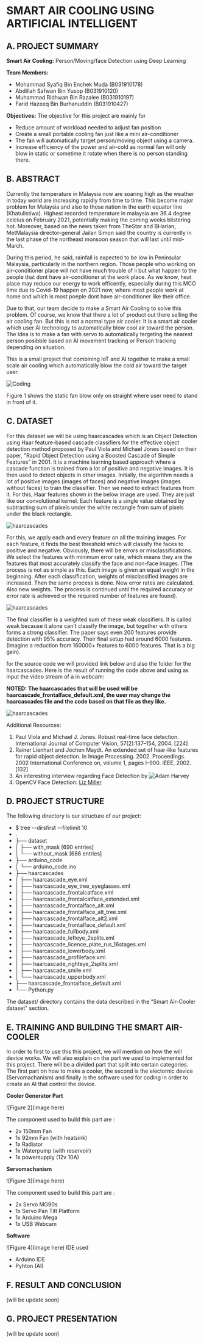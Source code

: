 # SMART AIR COOLING USING ARTIFICIAL INTELLIGENT 

## A. PROJECT SUMMARY

**Smart Air Cooling:** Person/Moving/face Detection using Deep Learning

**Team Members:** 
- Mohammad Syafiq Bin Enchek Muda 	(B031910178)
- Abdillah Safwan Bin Yusop 		(B031910120)
- Muhammad Ridhwan Bin Razalee 		(B031910197)
- Farid Hazeeq Bin Burhanuddin 		(B031910427)


**Objectives:**
The objective for this project are mainly for
- Reduce amount of workload needed to adjust fan position
- Create a small portable cooling fan just like a mini air-conditioner
- The fan will automatically target person/moving object using a camera.
- Increase efficiency of the power and air-cold as normal fan will only blow in static or sometime it rotate when there is no person standing there.  


##  B. ABSTRACT 

Currently the temperature in Malaysia now are soaring high as the weather in today world are increasing rapidly from time to time. This become major problem for Malaysia and also to those nation in the earth equator line (Khatulistiwa). Highest recorded temperature in malaysia are 36.4 degree celcius on February 2021, potentially making the coming weeks blistering hot. Moreover, based on the news taken from TheStar and BHarian, MetMalaysia director-general Jailan Simon said the country is currently in the last phase of the northeast monsoon season that will last until mid-March.

During this period, he said, rainfall is expected to be low in Peninsular Malaysia, particularly in the northern region. Those people who working on air-conditioner place will not have much trouble of ii but what happen to the people that dont have air-conditioner at the work place. As we know, heat place may reduce our energy to work efficently, especially during this MCO time due to Covid-19 happen on 2021 now, where most people work at home and which is most poeple dont have air-conditioner like their office.

Due to that, our team decide to make a Smart Air Cooling to solve this problem. Of course, we know that there a lot of product out there selling the air cooling fan. But this is not a normal type air cooler. It is a smart air cooler which user AI technology to automatically blow cool air toward the person. The Idea is to make a fan with servo to automatically targeting the nearest person posibble based on AI movement tracking or Person tracking depending on situation.

This is a small project that combining IoT and AI together to make a small scale air cooling which automatically blow the cold air toward the target user.   


![Coding](https://github.com/syafiqmuda/Smart-Air-Cooler/blob/main/src/static%20fan%20blow.webp)

Figure 1 shows the static fan blow only on straight where user need to stand in front of it.


## C.  DATASET

For this dataset we will be using haarcascades which is an Object Detection using Haar feature-based cascade classifiers for the effective object detection method proposed by Paul Viola and Michael Jones based on their paper, "Rapid Object Detection using a Boosted Cascade of Simple Features" in 2001. It is a machine learning based approach where a cascade function is trained from a lot of positive and negative images. It is then used to detect objects in other images. Initially, the algorithm needs a lot of positive images (images of faces) and negative images (images without faces) to train the classifier. Then we need to extract features from it. For this, Haar features shown in the below image are used. They are just like our convolutional kernel. Each feature is a single value obtained by subtracting sum of pixels under the white rectangle from sum of pixels under the black rectangle.

![haarcascades](image)

For this, we apply each and every feature on all the training images. For each feature, it finds the best threshold which will classify the faces to positive and negative. Obviously, there will be errors or misclassifications. We select the features with minimum error rate, which means they are the features that most accurately classify the face and non-face images. (The process is not as simple as this. Each image is given an equal weight in the beginning. After each classification, weights of misclassified images are increased. Then the same process is done. New error rates are calculated. Also new weights. The process is continued until the required accuracy or error rate is achieved or the required number of features are found).

![haarcascades](image)

The final classifier is a weighted sum of these weak classifiers. It is called weak because it alone can't classify the image, but together with others forms a strong classifier. The paper says even 200 features provide detection with 95% accuracy. Their final setup had around 6000 features. (Imagine a reduction from 160000+ features to 6000 features. That is a big gain).

for the source code we will provided link below and also the folder for the haarcascades. Here is the result of running the code above and using as input the video stream of a in webcam:

**NOTED: The haarcascades that will be used will be haarcascade_frontalface_default.xml, the user may change the haarcascades file and the code based on that file as they like.**

![haarcascades](image)


Additional Resources:
1. Paul Viola and Michael J. Jones. Robust real-time face detection. International Journal of Computer Vision, 57(2):137–154, 2004. [224]
2. Rainer Lienhart and Jochen Maydt. An extended set of haar-like features for rapid object detection. In Image Processing. 2002. Proceedings. 2002 International Conference on, volume 1, pages I–900. IEEE, 2002. [132]
3. An interesting interview regarding Face Detection by ![Adam Harvey](https://web.archive.org/web/20171204220159/http://www.makematics.com/research/viola-jones/)
4. OpenCV Face Detection: [Liz Miller](https://www.learnrobotics.org/blog/face-tracking-opencv/?utm_source=youtube&utm_medium=description&utm_campaign=face_tracking_video)



## D.   PROJECT STRUCTURE

The following directory is our structure of our project:
- $ tree --dirsfirst --filelimit 10
- .
- ├── dataset
- │   ├── with_mask [690 entries]
- │   └── without_mask [686 entries]
- ├── arduino_code
- │   └── arduino_code.ino
- ├── haarcascades
- │   ├── haarcascade_eye.xml
- │   ├── haarcascade_eye_tree_eyeglasses.xml
- │   ├── haarcascade_frontalcatface.xml
- │   ├── haarcascade_frontalcatface_extended.xml
- │   ├── haarcascade_frontalface_alt.xml
- │   ├── haarcascade_frontalface_alt_tree.xml
- │   ├── haarcascade_frontalface_alt2.xml
- │   ├── haarcascade_frontalface_default.xml
- │   ├── haarcascade_fullbody.xml
- │   ├── haarcascade_lefteye_2splits.xml
- │   ├── haarcascade_licence_plate_rus_16stages.xml
- │   ├── haarcascade_lowerbody.xml
- │   ├── haarcascade_profileface.xml
- │   ├── haarcascade_righteye_2splits.xml
- │   ├── haarcascade_smile.xml
- │   └── haarcascade_upperbody.xml
- ├── haarcascade_frontalface_default.xml
- └── Python.py

The dataset/ directory contains the data described in the “Smart Air-Cooler dataset” section.


## E.   TRAINING AND BUILDING THE SMART AIR-COOLER

In order to first to use this this project, we will mention on how the will device works. We will also explain on the part we used to implemented for this project. There will be a divided part that split into certain categories. The first part on how to make a cooler, the second is the electornic device (Servomachanism) and finally is the software used for coding in order to create an AI that control the device.

**Cooler Generator Part**

![Figure 2](image here)

The component used to build this part are :
- 2x 150mm Fan
- 1x 92mm Fan (with heatsink)
- 1x Radiator
- 1x Waterpump (with reservoir)
- 1x powersupply (12v 10A)

**Servomachanism**

![Figure 3](image here)

The component used to build this part are :
- 2x Servo MG90s
- 1x Servo Pan Tilt Platform
- 1x Arduino Mega
- 1x USB Webcam

**Software**

![Figure 4](image here)
IDE used
- Arduino IDE
- Pyhton (AI)


## F.  RESULT AND CONCLUSION

(will be update soon)



## G.   PROJECT PRESENTATION 

(will be update soon)



